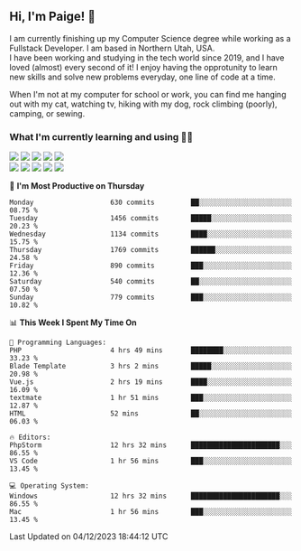 ## Hi, I'm Paige! :vulcan_salute:

I am currently finishing up my Computer Science degree while working as a Fullstack Developer. I am based in Northern Utah, USA. \
I have been working and studying in the tech world since 2019, and I have loved (almost) every second of it! I enjoy having the opprotunity to learn new skills and solve new problems everyday, one line of code at a time.  

When I'm not at my computer for school or work, you can find me hanging out with my cat, watching tv, hiking with my dog, rock climbing (poorly), camping, or sewing.  

### What I'm currently learning and using :woman_technologist:
![](https://img.shields.io/badge/Laravel-FF2D20?style=for-the-badge&logo=laravel&logoColor=white) 
![](https://img.shields.io/badge/PHP-777BB4?style=for-the-badge&logo=php&logoColor=white)
![](https://img.shields.io/badge/Vue.js-35495E?style=for-the-badge&logo=vuedotjs&logoColor=4FC08D) 
![](https://img.shields.io/badge/MySQL-005C84?style=for-the-badge&logo=mysql&logoColor=white) 
![](https://img.shields.io/badge/Tailwind_CSS-38B2AC?style=for-the-badge&logo=tailwind-css&logoColor=white) \
![](https://img.shields.io/badge/Python-FFD43B?style=for-the-badge&logo=python&logoColor=blue)
![](https://img.shields.io/badge/Django-092E20?style=for-the-badge&logo=django&logoColor=green)
![](https://img.shields.io/badge/Kotlin-0095D5?&style=for-the-badge&logo=kotlin&logoColor=white)
![](https://img.shields.io/badge/Java-ED8B00?style=for-the-badge&logo=java&logoColor=white)
![](https://img.shields.io/badge/Haskell-5D4F85?style=for-the-badge&logo=haskell&logoColor=white) 

<!--START_SECTION:waka-->
📅 **I'm Most Productive on Thursday** 

```text
Monday                   630 commits         ██░░░░░░░░░░░░░░░░░░░░░░░   08.75 % 
Tuesday                  1456 commits        █████░░░░░░░░░░░░░░░░░░░░   20.23 % 
Wednesday                1134 commits        ████░░░░░░░░░░░░░░░░░░░░░   15.75 % 
Thursday                 1769 commits        ██████░░░░░░░░░░░░░░░░░░░   24.58 % 
Friday                   890 commits         ███░░░░░░░░░░░░░░░░░░░░░░   12.36 % 
Saturday                 540 commits         ██░░░░░░░░░░░░░░░░░░░░░░░   07.50 % 
Sunday                   779 commits         ███░░░░░░░░░░░░░░░░░░░░░░   10.82 % 
```


📊 **This Week I Spent My Time On** 

```text
💬 Programming Languages: 
PHP                      4 hrs 49 mins       ████████░░░░░░░░░░░░░░░░░   33.23 % 
Blade Template           3 hrs 2 mins        █████░░░░░░░░░░░░░░░░░░░░   20.98 % 
Vue.js                   2 hrs 19 mins       ████░░░░░░░░░░░░░░░░░░░░░   16.09 % 
textmate                 1 hr 51 mins        ███░░░░░░░░░░░░░░░░░░░░░░   12.87 % 
HTML                     52 mins             ██░░░░░░░░░░░░░░░░░░░░░░░   06.03 % 

🔥 Editors: 
PhpStorm                 12 hrs 32 mins      ██████████████████████░░░   86.55 % 
VS Code                  1 hr 56 mins        ███░░░░░░░░░░░░░░░░░░░░░░   13.45 % 

💻 Operating System: 
Windows                  12 hrs 32 mins      ██████████████████████░░░   86.55 % 
Mac                      1 hr 56 mins        ███░░░░░░░░░░░░░░░░░░░░░░   13.45 % 
```


 Last Updated on 04/12/2023 18:44:12 UTC
<!--END_SECTION:waka-->
